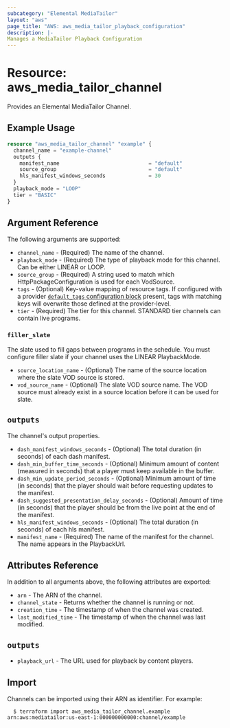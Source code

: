 ```yaml
---
subcategory: "Elemental MediaTailor"
layout: "aws"
page_title: "AWS: aws_media_tailor_playback_configuration"
description: |-
Manages a MediaTailor Playback Configuration
---
```


# Resource: aws_media_tailor_channel

Provides an Elemental MediaTailor Channel.

## Example Usage

```terraform
resource "aws_media_tailor_channel" "example" {
  channel_name = "example-channel"
  outputs {
    manifest_name                             = "default"
    source_group                              = "default"
    hls_manifest_windows_seconds              = 30
  }
  playback_mode = "LOOP"
  tier = "BASIC"
}
```

## Argument Reference
The following arguments are supported:

* `channel_name` - (Required) The name of the channel.
* `playback_mode` - (Required) The type of playback mode for this channel. Can be either LINEAR or LOOP.
* `source_group` - (Required) A string used to match which HttpPackageConfiguration is used for each VodSource.
* `tags` - (Optional) Key-value mapping of resource tags. If configured with a provider [`default_tags` configuration block](/docs/providers/aws/index.html#default_tags-configuration-block) present, tags with matching keys will overwrite those defined at the provider-level.
* `tier` - (Required)  The tier for this channel. STANDARD tier channels can contain live programs.

### `filler_slate`
The slate used to fill gaps between programs in the schedule. You must configure filler slate if your channel uses the LINEAR PlaybackMode.

* `source_location_name` - (Optional) The name of the source location where the slate VOD source is stored.
* `vod_source_name` - (Optional) The slate VOD source name. The VOD source must already exist in a source location before it can be used for slate.

## `outputs`
The channel's output properties.

* `dash_manifest_windows_seconds` - (Optional) The total duration (in seconds) of each dash manifest.
* `dash_min_buffer_time_seconds` - (Optional) Minimum amount of content (measured in seconds) that a player must keep available in the buffer.
* `dash_min_update_period_seconds` - (Optional) Minimum amount of time (in seconds) that the player should wait before requesting updates to the manifest.
* `dash_suggested_presentation_delay_seconds` - (Optional) Amount of time (in seconds) that the player should be from the live point at the end of the manifest.
* `hls_manifest_windows_seconds` - (Optional) The total duration (in seconds) of each hls manifest.
* `manifest_name` - (Required) The name of the manifest for the channel. The name appears in the PlaybackUrl.

## Attributes Reference
In addition to all arguments above, the following attributes are exported:

* `arn` - The ARN of the channel.
* `channel_state` - Returns whether the channel is running or not.
* `creation_time` - The timestamp of when the channel was created.
* `last_modified_time` - The timestamp of when the channel was last modified.

## `outputs`

* `playback_url` - The URL used for playback by content players.

## Import

Channels can be imported using their ARN as identifier. For example:

```
  $ terraform import aws_media_tailor_channel.example arn:aws:mediatailor:us-east-1:000000000000:channel/example
```